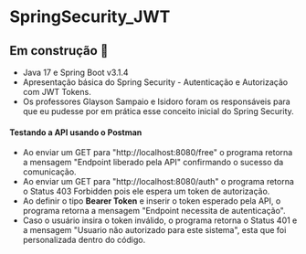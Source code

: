 # SpringSecurity_JWT

## Em construção 🚧

- Java 17 e Spring Boot v3.1.4
- Apresentação básica do Spring Security - Autenticação e Autorização com JWT Tokens.
- Os professores Glayson Sampaio e Isidoro foram os responsáveis para que eu pudesse por em prática esse conceito inicial do Spring Security.

#### Testando a API usando o Postman

- Ao enviar um GET para "http://localhost:8080/free" o programa retorna a mensagem "Endpoint liberado pela API" confirmando o sucesso da comunicação. 
- Ao enviar um GET para "http://localhost:8080/auth" o programa retorna o Status 403 Forbidden pois ele espera um token de autorização.
- Ao definir o tipo **Bearer Token** e inserir o token esperado pela API, o programa retorna a mensagem "Endpoint necessita de autenticação".
- Caso o usuário insira o token inválido, o programa retorna o Status 401 e a mensagem "Usuario não autorizado para este sistema", esta que foi personalizada dentro do código. 